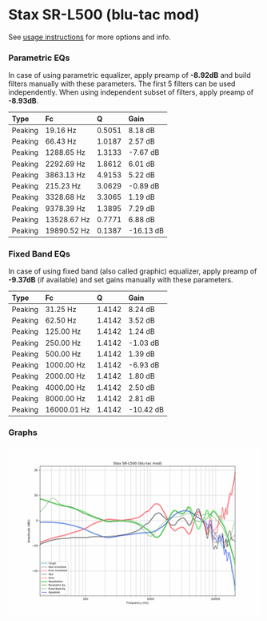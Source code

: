 # Stax SR-L500 (blu-tac mod)
See [usage instructions](https://github.com/jaakkopasanen/AutoEq#usage) for more options and info.

### Parametric EQs
In case of using parametric equalizer, apply preamp of **-8.92dB** and build filters manually
with these parameters. The first 5 filters can be used independently.
When using independent subset of filters, apply preamp of **-8.93dB**.

| Type    | Fc          |      Q | Gain      |
|:--------|:------------|:-------|:----------|
| Peaking | 19.16 Hz    | 0.5051 | 8.18 dB   |
| Peaking | 66.43 Hz    | 1.0187 | 2.57 dB   |
| Peaking | 1288.65 Hz  | 1.3133 | -7.67 dB  |
| Peaking | 2292.69 Hz  | 1.8612 | 6.01 dB   |
| Peaking | 3863.13 Hz  | 4.9153 | 5.22 dB   |
| Peaking | 215.23 Hz   | 3.0629 | -0.89 dB  |
| Peaking | 3328.68 Hz  | 3.3065 | 1.19 dB   |
| Peaking | 9378.39 Hz  | 1.3895 | 7.29 dB   |
| Peaking | 13528.67 Hz | 0.7771 | 6.88 dB   |
| Peaking | 19890.52 Hz | 0.1387 | -16.13 dB |

### Fixed Band EQs
In case of using fixed band (also called graphic) equalizer, apply preamp of **-9.37dB**
(if available) and set gains manually with these parameters.

| Type    | Fc          |      Q | Gain      |
|:--------|:------------|:-------|:----------|
| Peaking | 31.25 Hz    | 1.4142 | 8.24 dB   |
| Peaking | 62.50 Hz    | 1.4142 | 3.52 dB   |
| Peaking | 125.00 Hz   | 1.4142 | 1.24 dB   |
| Peaking | 250.00 Hz   | 1.4142 | -1.03 dB  |
| Peaking | 500.00 Hz   | 1.4142 | 1.39 dB   |
| Peaking | 1000.00 Hz  | 1.4142 | -6.93 dB  |
| Peaking | 2000.00 Hz  | 1.4142 | 1.80 dB   |
| Peaking | 4000.00 Hz  | 1.4142 | 2.50 dB   |
| Peaking | 8000.00 Hz  | 1.4142 | 2.81 dB   |
| Peaking | 16000.01 Hz | 1.4142 | -10.42 dB |

### Graphs
![](./Stax%20SR-L500%20(blu-tac%20mod).png)